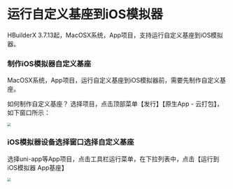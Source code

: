# 运行自定义基座到iOS模拟器

HBuilderX 3.7.13起，MacOSX系统，App项目，支持运行自定义基座到iOS模拟器。

### 制作iOS模拟器自定义基座

MacOSX系统，App项目，运行自定义基座到iOS模拟器前，需要先制作自定义基座。

如何制作自定义基座？ 选择项目，点击顶部菜单【发行】【原生App - 云打包】，如下窗口所示：

<img src="http://qiniu-web-assets.dcloud.net.cn/unidoc/zh/app-pack-make-ios-simulator-custom-base.jpg" style="zoom: 50%;"/>

### iOS模拟器设备选择窗口选择自定义基座

选择uni-app等App项目，点击工具栏运行菜单，在下拉列表中，点击【运行到iOS模拟器 App基座】

<img src="http://qiniu-web-assets.dcloud.net.cn/unidoc/zh/run-custom-base-ios-simulator.jpg" style="zoom: 50%;"/>